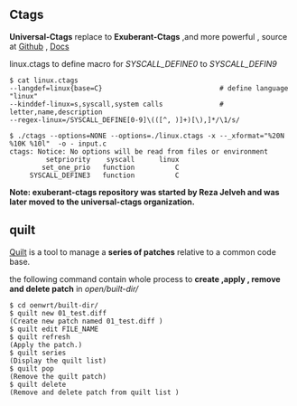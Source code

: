 ##  Ctags

**Universal-Ctags** replace to **Exuberant-Ctags**  ,and more powerful , source at [Github](<https://github.com/ universal-ctags/ctags>) , [Docs](<http://docs.ctags.io/en/latest/news.html?highlight=macro#defining-a-macro-in-cpreprocessor-input>)

linux.ctags to define macro for *SYSCALL_DEFINE0*  to *SYSCALL_DEFIN9*

```shell
$ cat linux.ctags
--langdef=linux{base=C}								# define language "linux"
--kinddef-linux=s,syscall,system calls				# letter,name,description
--regex-linux=/SYSCALL_DEFINE[0-9]\(([^, )]+)[\),]*/\1/s/   
```





```shell
$ ./ctags --options=NONE --options=./linux.ctags -x --_xformat="%20N %10K %10l"  -o - input.c
ctags: Notice: No options will be read from files or environment
         setpriority    syscall      linux
        set_one_prio   function          C
     SYSCALL_DEFINE3   function          C
```

**Note:  exuberant-ctags repository was started by Reza Jelveh and was later moved to the universal-ctags organization.**



## quilt

[Quilt](<http://savannah.nongnu.org/projects/quilt>) is a tool to manage a **series of patches** relative to a common code base.

the following command contain whole process to **create ,apply , remove and delete patch** in *open/built-dir/* 

```shell
$ cd oenwrt/built-dir/
$ quilt new 01_test.diff
(Create new patch named 01_test.diff )
$ quilt edit FILE_NAME
$ quilt refresh
(Apply the patch.)
$ quilt series
(Display the quilt list)
$ quilt pop
(Remove the quilt patch)
$ quilt delete
(Remove and delete patch from quilt list )
```





